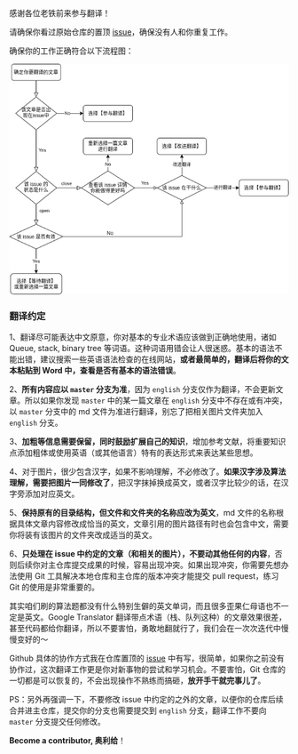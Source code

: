感谢各位老铁前来参与翻译！

请确保你看过原始仓库的置顶 [issue](https://github.com/labuladong/fucking-algorithm/issues/9)，确保没有人和你重复工作。

确保你的工作正确符合以下流程图：

![workflow](workflow.png)

### 翻译约定

1、翻译尽可能表达中文原意，你对基本的专业术语应该做到正确地使用，诸如 Queue, stack, binary tree 等词语。这种词语用错会让人很迷惑。基本的语法不能出错，建议搜索一些英语语法检查的在线网站，**或者最简单的，翻译后将你的文本粘贴到 Word 中，查看是否有基本的语法错误**。

2、**所有内容应以 `master` 分支为准**，因为 `english` 分支仅作为翻译，不会更新文章。所以如果你发现 `master` 中的某一篇文章在 `english` 分支中不存在或有冲突，以 `master` 分支中的 md 文件为准进行翻译，别忘了把相关图片文件夹加入 `english` 分支。

3、**加粗等信息需要保留，同时鼓励扩展自己的知识**，增加参考文献，将重要知识点添加粗体或使用英语（或其他语言）特有的表达形式来表达某些思想。

4、对于图片，很少包含汉字，如果不影响理解，不必修改了。**如果汉字涉及算法理解，需要把图片一同修改了**，把汉字抹掉换成英文，或者汉字比较少的话，在汉字旁添加对应英文。

5、**保持原有的目录结构，但文件和文件夹的名称应改为英文**，md 文件的名称根据具体文章内容修改成恰当的英文，文章引用的图片路径有时也会包含中文，需要你将装有该图片的文件夹改成适当的英文。

6、**只处理在 issue 中约定的文章（和相关的图片），不要动其他任何的内容**，否则后续你对主仓库提交成果的时候，容易出现冲突。如果出现冲突，你需要先想办法使用 Git 工具解决本地仓库和主仓库的版本冲突才能提交 pull request，练习 Git 的使用是非常重要的。

其实咱们刷的算法题都没有什么特别生僻的英文单词，而且很多歪果仁母语也不一定是英文。Google Translator 翻译带点术语（栈、队列这种）的文章效果很差，甚至代码都给你翻译，所以不要害怕，勇敢地翻就行了，我们会在一次次迭代中慢慢变好的～

Github 具体的协作方式我在仓库置顶的 [issue](https://github.com/labuladong/fucking-algorithm/issues/9) 中有写，很简单，如果你之前没有协作过，这次翻译工作更是你对新事物的尝试和学习机会。不要害怕，Git 仓库的一切都是可以恢复的，不会出现操作不熟练而搞砸，**放开手干就完事儿了**。

PS：另外再强调一下，不要修改 issue 中约定的之外的文章，以便你的仓库后续合并进主仓库，提交你的分支也需要提交到 `english` 分支，翻译工作不要向 `master` 分支提交任何修改。

**Become a contributor, 奥利给**！